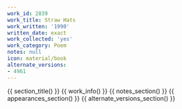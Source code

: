 ```yaml
---
work_id: 2839
work_title: Straw Hats
work_written: '1990'
written_date: exact
work_collected: 'yes'
work_category: Poem
notes: null
icon: material/book
alternate_versions:
- 4961
---
```


{{ section_title() }}
{{ work_info() }}
{{ notes_section() }}
{{ appearances_section() }}
{{ alternate_versions_section() }}